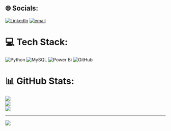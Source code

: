 
## 🌐 Socials:
[![LinkedIn](https://img.shields.io/badge/LinkedIn-%230077B5.svg?logo=linkedin&logoColor=white)](https://linkedin.com/in/www.linkedin.com/in/kavinraj-n) [![email](https://img.shields.io/badge/Email-D14836?logo=gmail&logoColor=white)](mailto:kavinraj2025@gmail.com) 

# 💻 Tech Stack:
![Python](https://img.shields.io/badge/python-3670A0?style=for-the-badge&logo=python&logoColor=ffdd54) ![MySQL](https://img.shields.io/badge/mysql-4479A1.svg?style=for-the-badge&logo=mysql&logoColor=white) ![Power Bi](https://img.shields.io/badge/power_bi-F2C811?style=for-the-badge&logo=powerbi&logoColor=black) ![GitHub](https://img.shields.io/badge/github-%23121011.svg?style=for-the-badge&logo=github&logoColor=white)
# 📊 GitHub Stats:
![](https://github-readme-stats.vercel.app/api?username=Kavinraj255&theme=dark&hide_border=false&include_all_commits=false&count_private=false)<br/>
![](https://nirzak-streak-stats.vercel.app/?user=Kavinraj255&theme=dark&hide_border=false)<br/>
![](https://github-readme-stats.vercel.app/api/top-langs/?username=Kavinraj255&theme=dark&hide_border=false&include_all_commits=false&count_private=false&layout=compact)

---
[![](https://visitcount.itsvg.in/api?id=Kavinraj255&icon=0&color=0)](https://visitcount.itsvg.in)

<!-- Proudly created with GPRM ( https://gprm.itsvg.in ) -->
